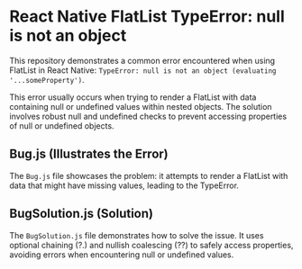 # React Native FlatList TypeError: null is not an object

This repository demonstrates a common error encountered when using FlatList in React Native:  `TypeError: null is not an object (evaluating '...someProperty')`.

This error usually occurs when trying to render a FlatList with data containing null or undefined values within nested objects.  The solution involves robust null and undefined checks to prevent accessing properties of null or undefined objects.

## Bug.js (Illustrates the Error)

The `Bug.js` file showcases the problem: it attempts to render a FlatList with data that might have missing values, leading to the TypeError. 

## BugSolution.js (Solution)

The `BugSolution.js` file demonstrates how to solve the issue. It uses optional chaining (?.) and nullish coalescing (??) to safely access properties, avoiding errors when encountering null or undefined values.